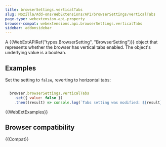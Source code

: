 ```yaml
---
title: browserSettings.verticalTabs
slug: Mozilla/Add-ons/WebExtensions/API/browserSettings/verticalTabs
page-type: webextension-api-property
browser-compat: webextensions.api.browserSettings.verticalTabs
sidebar: addonsidebar
---
```


A {{WebExtAPIRef("types.BrowserSetting", "BrowserSetting")}} object that represents whether the browser has vertical tabs enabled. The object's underlying value is a boolean.

## Examples

Set the setting to `false`, reverting to horizontal tabs:

```js

  browser.browserSettings.verticalTabs
    .set({ value: false })
    .then((result) => console.log(`Tabs setting was modified: ${result}`));

```

{{WebExtExamples}}

## Browser compatibility

{{Compat}}

